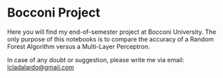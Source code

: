 # Bocconi Project

Here you will find my end-of-semester project at Bocconi University. 
The only purpose of this notebooks is to compare the accuracy of a Random Forest Algorithm versus a Multi-Layer Perceptron. 

In case of any doubt or suggestion, please write me via email: lcladalardo@gmail.com
